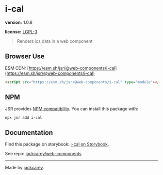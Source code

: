 # i-cal

**version:** 1.0.8

**license:** [LGPL-3](https://www.tldrlegal.com/search?query=LGPL-3)

> Renders ics data in a web component

## Browser Use

ESM CDN: [https://esm.sh/jsr/@web-components/i-cal](https://esm.sh/jsr/@web-components/i-cal)

```html
<script src="https://esm.sh/jsr/@web-components/i-cal" type="module"></script>
```

## NPM

JSR provides [NPM compatibility](https://jsr.io/docs/npm-compatibility). You can install this package with:

```
npx jsr add i-cal
```

## Documentation

Find this package on storybook: [i-cal on Storybook](https://jackcarey.co.uk/web-components/storybook/?path=/docs/i-cal).

See repo: [jackcarey/web-components](https://github.com/jackcarey/web-components)

---

Made by [jackcarey](https://jackcarey.co.uk).
